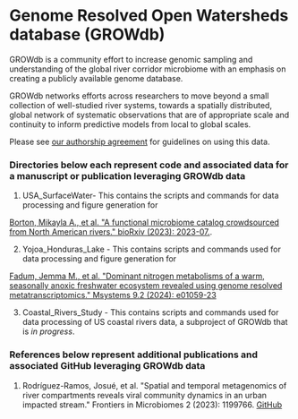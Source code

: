 # Genome Resolved Open Watersheds database (GROWdb)
GROWdb is a community effort to increase genomic sampling and understanding of the global river corridor microbiome with an emphasis on creating a publicly available genome database. 

GROWdb networks efforts across researchers to move beyond a small collection of well-studied river systems, towards a spatially distributed, global network of systematic observations that are of appropriate scale and continuity to inform predictive models from local to global scales. 

Please see [our authorship agreement](https://docs.google.com/document/d/1DcqMnlGiqw3wbqwjtb_i7M4XZdK47ZxN/edit?usp=sharing&ouid=107108008331383885871&rtpof=true&sd=true) for guidelines on using this data. 

### Directories below each represent code and associated data for a manuscript or publication leveraging GROWdb data
1. USA_SurfaceWater- This contains the scripts and commands for data processing and figure generation for 

[Borton, Mikayla A., et al. "A functional microbiome catalog crowdsourced from North American rivers." bioRxiv (2023): 2023-07.](https://www.biorxiv.org/content/10.1101/2023.07.22.550117v1).
   
2. Yojoa_Honduras_Lake - This contains scripts and commands used for data processing and figure generation for

  [Fadum, Jemma M., et al. "Dominant nitrogen metabolisms of a warm, seasonally anoxic freshwater ecosystem revealed using genome resolved metatranscriptomics."     Msystems 9.2 (2024): e01059-23](https://journals.asm.org/doi/10.1128/msystems.01059-23)

3. Coastal_Rivers_Study - This contains scripts and commands used for data processing of US coastal rivers data, a subproject of GROWdb that is *in progress*.

### References below represent additional publications and associated GitHub leveraging GROWdb data
1. Rodríguez-Ramos, Josué, et al. "Spatial and temporal metagenomics of river compartments reveals viral community dynamics in an urban impacted stream." Frontiers in Microbiomes 2 (2023): 1199766. [GitHub](https://github.com/jrr-microbio/erpe_river)


